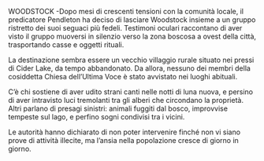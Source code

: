 
WOODSTOCK -Dopo mesi di crescenti tensioni con la comunità locale, il predicatore Pendleton ha deciso di lasciare Woodstock insieme a un gruppo ristretto dei suoi seguaci più fedeli. Testimoni oculari raccontano di aver visto il gruppo muoversi in silenzio verso la zona boscosa a ovest della città, trasportando casse e oggetti rituali.

La destinazione sembra essere un vecchio villaggio rurale situato nei pressi di Cider Lake, da tempo abbandonato. Da allora, nessuno dei membri della cosiddetta Chiesa dell’Ultima Voce è stato avvistato nei luoghi abituali.  

C’è chi sostiene di aver udito strani canti nelle notti di luna nuova, e persino di aver intravisto luci tremolanti tra gli alberi che circondano la proprietà. Altri parlano di presagi sinistri: animali fuggiti dal bosco, improvvise tempeste sul lago, e perfino sogni condivisi tra i vicini.

Le autorità hanno dichiarato di non poter intervenire finché non vi siano prove di attività illecite, ma l’ansia nella popolazione cresce di giorno in giorno.


